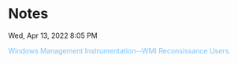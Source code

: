 # Notes

Wed, Apr 13, 2022 8:05 PM

<span class="colour" style="color: rgb(118, 193, 255);">Windows Management Instrumentation--WMI Reconsissance Users.</span>